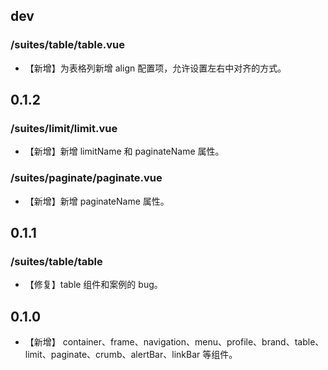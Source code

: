 ## dev

### /suites/table/table.vue

* 【新增】为表格列新增 align 配置项，允许设置左右中对齐的方式。

## 0.1.2

### /suites/limit/limit.vue

* 【新增】新增 limitName 和 paginateName 属性。

### /suites/paginate/paginate.vue

* 【新增】新增 paginateName 属性。

## 0.1.1

### /suites/table/table

* 【修复】table 组件和案例的 bug。

## 0.1.0

* 【新增】 container、frame、navigation、menu、profile、brand、table、limit、paginate、crumb、alertBar、linkBar 等组件。
